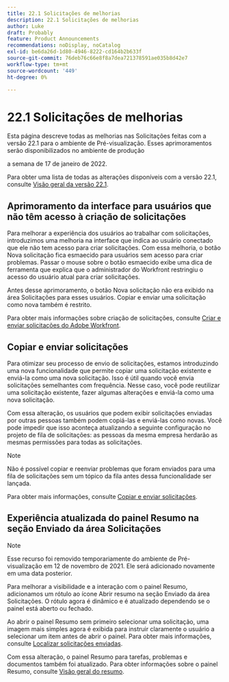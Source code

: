 ```yaml
---
title: 22.1 Solicitações de melhorias
description: 22.1 Solicitações de melhorias
author: Luke
draft: Probably
feature: Product Announcements
recommendations: noDisplay, noCatalog
exl-id: be6da26d-1d80-4946-8222-cd164b2b633f
source-git-commit: 76deb76c66e8f8a7dea721378591ae035b8d42e7
workflow-type: tm+mt
source-wordcount: '449'
ht-degree: 0%

---
```


# 22.1 Solicitações de melhorias

Esta página descreve todas as melhorias nas Solicitações feitas com a versão 22.1 para o ambiente de Pré-visualização. Esses aprimoramentos serão disponibilizados no ambiente de produção

<!--
<MadCap:conditionalText data-mc-conditions="QuicksilverOrClassic.Draft mode">
in January 2022
</MadCap:conditionalText>
-->

a semana de 17 de janeiro de 2022.

Para obter uma lista de todas as alterações disponíveis com a versão 22.1, consulte [Visão geral da versão 22.1](../../../product-announcements/product-releases/22.1-release-activity/22-1-release-overview.md).

## Aprimoramento da interface para usuários que não têm acesso à criação de solicitações

Para melhorar a experiência dos usuários ao trabalhar com solicitações, introduzimos uma melhoria na interface que indica ao usuário conectado que ele não tem acesso para criar solicitações. Com essa melhoria, o botão Nova solicitação fica esmaecido para usuários sem acesso para criar problemas. Passar o mouse sobre o botão esmaecido exibe uma dica de ferramenta que explica que o administrador do Workfront restringiu o acesso do usuário atual para criar solicitações.

Antes desse aprimoramento, o botão Nova solicitação não era exibido na área Solicitações para esses usuários. Copiar e enviar uma solicitação como nova também é restrito.

Para obter mais informações sobre criação de solicitações, consulte [Criar e enviar solicitações do Adobe Workfront](../../../manage-work/requests/create-requests/create-submit-requests.md).

## Copiar e enviar solicitações

Para otimizar seu processo de envio de solicitações, estamos introduzindo uma nova funcionalidade que permite copiar uma solicitação existente e enviá-la como uma nova solicitação. Isso é útil quando você envia solicitações semelhantes com frequência. Nesse caso, você pode reutilizar uma solicitação existente, fazer algumas alterações e enviá-la como uma nova solicitação.

Com essa alteração, os usuários que podem exibir solicitações enviadas por outras pessoas também podem copiá-las e enviá-las como novas. Você pode impedir que isso aconteça atualizando a seguinte configuração no projeto de fila de solicitações: as pessoas da mesma empresa herdarão as mesmas permissões para todas as solicitações.

>[!NOTE]
>
>Não é possível copiar e reenviar problemas que foram enviados para uma fila de solicitações sem um tópico da fila antes dessa funcionalidade ser lançada.

Para obter mais informações, consulte [Copiar e enviar solicitações](../../../manage-work/requests/create-requests/copy-and-submit-requests.md).

## Experiência atualizada do painel Resumo na seção Enviado da área Solicitações

>[!NOTE]
>
>Esse recurso foi removido temporariamente do ambiente de Pré-visualização em 12 de novembro de 2021. Ele será adicionado novamente em uma data posterior.

Para melhorar a visibilidade e a interação com o painel Resumo, adicionamos um rótulo ao ícone Abrir resumo na seção Enviado da área Solicitações. O rótulo agora é dinâmico e é atualizado dependendo se o painel está aberto ou fechado.

Ao abrir o painel Resumo sem primeiro selecionar uma solicitação, uma imagem mais simples agora é exibida para instruir claramente o usuário a selecionar um item antes de abrir o painel. Para obter mais informações, consulte [Localizar solicitações enviadas](../../../manage-work/requests/create-requests/locate-submitted-requests.md).

Com essa alteração, o painel Resumo para tarefas, problemas e documentos também foi atualizado. Para obter informações sobre o painel Resumo, consulte [Visão geral do resumo](../../../workfront-basics/the-new-workfront-experience/summary-overview.md).
